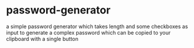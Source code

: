 # password-generator

a simple password generator which takes length and some checkboxes as input to generate a complex password which can be copied to your clipboard with a single button
